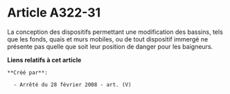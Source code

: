 # Article A322-31

La conception des dispositifs permettant une modification des bassins, tels que les fonds, quais et murs mobiles, ou de tout
dispositif immergé ne présente pas quelle que soit leur position de danger pour les baigneurs.

**Liens relatifs à cet article**

	**Créé par**:

	  - Arrêté du 28 février 2008 - art. (V)
